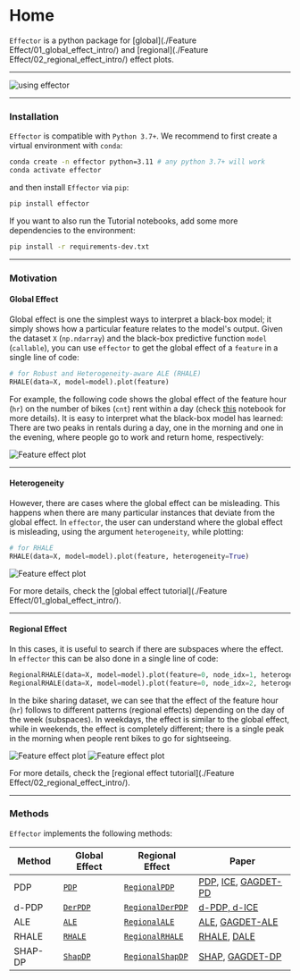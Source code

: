 # Home

`Effector` is a python package for [global](./Feature Effect/01_global_effect_intro/) and [regional](./Feature Effect/02_regional_effect_intro/) effect plots.

---

![using effector](static/effector_intro.gif)

---
### Installation

`Effector` is compatible with `Python 3.7+`. We recommend to first create a virtual environment with `conda`:

```bash
conda create -n effector python=3.11 # any python 3.7+ will work
conda activate effector
```

and then install `Effector` via `pip`:

```bash
pip install effector
```

If you want to also run the Tutorial notebooks, add some more dependencies to the environment:

```bash
pip install -r requirements-dev.txt
```

---
### Motivation

#### Global Effect 

Global effect is one the simplest ways to interpret a black-box model;
it simply shows how a particular feature relates to the model's output.
Given the dataset `X` (`np.ndarray`) and the black-box predictive function `model` (`callable`), 
you can use `effector` to get the global effect of a `feature` in a single line of code:

```python
# for Robust and Heterogeneity-aware ALE (RHALE)
RHALE(data=X, model=model).plot(feature)
```

For example, the following code shows the global effect of the feature hour (`hr`) on the 
number of bikes (`cnt`) rent within a day (check [this](./Tutorials/real-examples/01_bike_sharing_dataset/) 
notebook for more details). It is easy to interpret what the black-box model has learned:
There are two peaks in rentals during a day, one in the morning and one in the evening,
where people go to work and return home, respectively:

![Feature effect plot](./Tutorials/real-examples/01_bike_sharing_dataset_files/01_bike_sharing_dataset_19_1.png)

--- 

#### Heterogeneity

However, there are cases where the global effect can be misleading. This happens 
when there are many particular instances that deviate from the global effect.
In `effector`, the user can understand where the global effect is misleading, 
using the argument `heterogeneity`, while plotting:

```python
# for RHALE
RHALE(data=X, model=model).plot(feature, heterogeneity=True)
```

![Feature effect plot](./Tutorials/real-examples/01_bike_sharing_dataset_files/01_bike_sharing_dataset_20_0.png)


For more details, check the [global effect tutorial](./Feature Effect/01_global_effect_intro/).

--- 

#### Regional Effect

In this cases, it is useful to search if there are subspaces where the effect.
In `effector` this can be also done in a single line of code:

```python
RegionalRHALE(data=X, model=model).plot(feature=0, node_idx=1, heterogeneity=True)
RegionalRHALE(data=X, model=model).plot(feature=0, node_idx=2, heterogeneity=True)
```

In the bike sharing dataset, we can see that the effect of the feature hour (`hr`) 
follows to different patterns (regional effects) depending on the day of the week (subspaces).
In weekdays, the effect is similar to the global effect, while in weekends, the effect is
completely different; there is a single peak in the morning when people rent bikes to go for sightseeing.

![Feature effect plot](./../Tutorials/real-examples/01_bike_sharing_dataset_files/01_bike_sharing_dataset_26_0.png)
![Feature effect plot](./../Tutorials/real-examples/01_bike_sharing_dataset_files/01_bike_sharing_dataset_26_1.png)

For more details, check the [regional effect tutorial](./Feature Effect/02_regional_effect_intro/).

---

### Methods

`Effector` implements the following methods:

| Method   | Global Effect                                             | Regional Effect                                                               | Paper                                                                                                                                               |                                                                                                                                
|----------|-----------------------------------------------------------|-------------------------------------------------------------------------------|-----------------------------------------------------------------------------------------------------------------------------------------------------|
| PDP      | [`PDP`](./api/#effector.global_effect_pdp.PDP)            | [`RegionalPDP`](./api/#effector.regional_effect_pdp.RegionalPDP)              | [PDP](https://projecteuclid.org/euclid.aos/1013203451), [ICE](https://arxiv.org/abs/1309.6392), [GAGDET-PD](https://arxiv.org/pdf/2306.00541.pdf)   |
| d-PDP    | [`DerPDP`](./api/#effector.global_effect_pdp.DerPDP)      | [`RegionalDerPDP`](./api/#effector.regional_effect_pdp.RegionalDerPDP)        | [d-PDP, d-ICE](https://arxiv.org/abs/1309.6392)                                                                                                     | 
| ALE      | [`ALE`](./api/#effector.global_effect_ale.ALE)            | [`RegionalALE`](./api/#effector.regional_effect_ale.RegionalALE)              | [ALE](https://academic.oup.com/jrsssb/article/82/4/1059/7056085), [GAGDET-ALE](https://arxiv.org/pdf/2306.00541.pdf)                                |                                                                                    
| RHALE    | [`RHALE`](./api/#effector.global_effect_ale.RHALE)        | [`RegionalRHALE`](./api/#effector.regional_effect_ale.RegionalRHALE)          | [RHALE](https://ebooks.iospress.nl/doi/10.3233/FAIA230354), [DALE](https://proceedings.mlr.press/v189/gkolemis23a/gkolemis23a.pdf)                  |
| SHAP-DP  | [`ShapDP`](./api/#effector.global_effect_shap.ShapDP)     | [`RegionalShapDP`](./api/#effector.regional_effect_shap.RegionalShapDP)       | [SHAP](https://papers.nips.cc/paper/7062-a-unified-approach-to-interpreting-model-predictions), [GAGDET-DP](https://arxiv.org/pdf/2306.00541.pdf)   |

